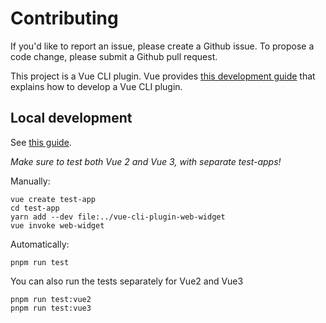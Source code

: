 # Contributing

If you'd like to report an issue, please create a Github issue. To propose a code change, please submit a Github pull request.

This project is a Vue CLI plugin. Vue provides [this development guide](https://cli.vuejs.org/dev-guide/plugin-dev.html) that explains how to develop a Vue CLI plugin.

## Local development

See [this guide](https://cli.vuejs.org/dev-guide/plugin-dev.html#installing-plugin-locally).

_Make sure to test both Vue 2 and Vue 3, with separate test-apps!_

Manually:

```
vue create test-app
cd test-app
yarn add --dev file:../vue-cli-plugin-web-widget
vue invoke web-widget
```

Automatically:

```
pnpm run test
```

You can also run the tests separately for Vue2 and Vue3

```
pnpm run test:vue2
pnpm run test:vue3
```

